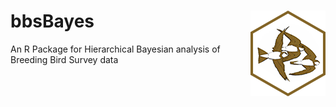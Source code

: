 # bbsBayes <img src="man/figures/logo.png" align="right" />

An R Package for Hierarchical Bayesian analysis of Breeding Bird Survey data
